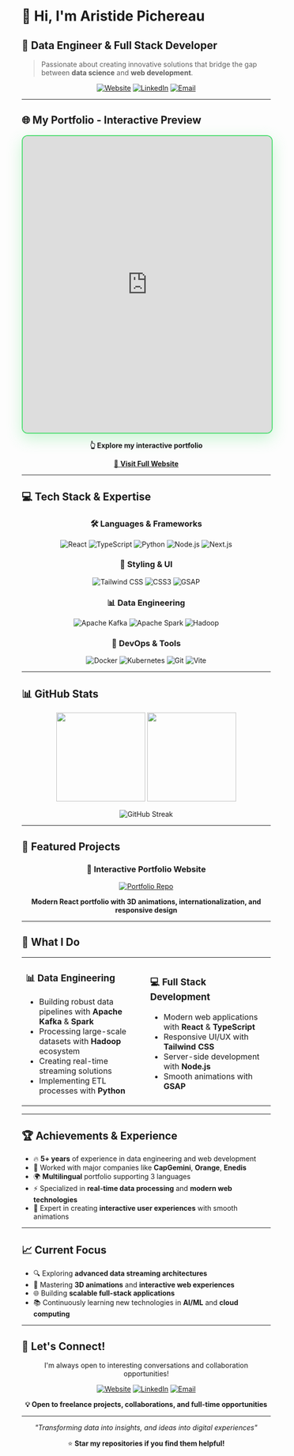 # 👋 Hi, I'm Aristide Pichereau

## 🚀 Data Engineer & Full Stack Developer

> Passionate about creating innovative solutions that bridge the gap between **data science** and **web development**.

<div align="center">

[![Website](https://img.shields.io/badge/🌐_Website-Live-53dd75?style=for-the-badge)](https://herzaristide.vercel.app/)
[![LinkedIn](https://img.shields.io/badge/💼_LinkedIn-Connect-0077b5?style=for-the-badge)](https://linkedin.com/in/aristide-pichereau)
[![Email](https://img.shields.io/badge/📧_Email-Contact-red?style=for-the-badge)](mailto:your.email@example.com)

</div>

---

## 🌐 My Portfolio - Interactive Preview

<div align="center">
  <iframe 
    src="https://herzaristide.vercel.app/" 
    width="100%" 
    height="600" 
    frameborder="0"
    style="border: 2px solid #53dd75; border-radius: 12px; box-shadow: 0 10px 30px rgba(83, 221, 117, 0.3);">
  </iframe>
  
  **👆 Explore my interactive portfolio**
  
  [🔗 **Visit Full Website**](https://herzaristide.github.io/Herzaristide/)
</div>

---

## 💻 Tech Stack & Expertise

<div align="center">

### **🛠️ Languages & Frameworks**

![React](https://img.shields.io/badge/React-20232A?style=for-the-badge&logo=react&logoColor=61DAFB)
![TypeScript](https://img.shields.io/badge/TypeScript-007ACC?style=for-the-badge&logo=typescript&logoColor=white)
![Python](https://img.shields.io/badge/Python-3776AB?style=for-the-badge&logo=python&logoColor=white)
![Node.js](https://img.shields.io/badge/Node.js-339933?style=for-the-badge&logo=nodedotjs&logoColor=white)
![Next.js](https://img.shields.io/badge/Next.js-000000?style=for-the-badge&logo=nextdotjs&logoColor=white)

### **🎨 Styling & UI**

![Tailwind CSS](https://img.shields.io/badge/Tailwind_CSS-38B2AC?style=for-the-badge&logo=tailwind-css&logoColor=white)
![CSS3](https://img.shields.io/badge/CSS3-1572B6?style=for-the-badge&logo=css3&logoColor=white)
![GSAP](https://img.shields.io/badge/GSAP-88CE02?style=for-the-badge&logo=greensock&logoColor=white)

### **📊 Data Engineering**

![Apache Kafka](https://img.shields.io/badge/Apache_Kafka-231F20?style=for-the-badge&logo=apache-kafka&logoColor=white)
![Apache Spark](https://img.shields.io/badge/Apache_Spark-E25A1C?style=for-the-badge&logo=apache-spark&logoColor=white)
![Hadoop](https://img.shields.io/badge/Hadoop-66CCFF?style=for-the-badge&logo=apache-hadoop&logoColor=black)

### **🚀 DevOps & Tools**

![Docker](https://img.shields.io/badge/Docker-2496ED?style=for-the-badge&logo=docker&logoColor=white)
![Kubernetes](https://img.shields.io/badge/Kubernetes-326CE5?style=for-the-badge&logo=kubernetes&logoColor=white)
![Git](https://img.shields.io/badge/Git-F05032?style=for-the-badge&logo=git&logoColor=white)
![Vite](https://img.shields.io/badge/Vite-646CFF?style=for-the-badge&logo=vite&logoColor=white)

</div>

---

## 📊 GitHub Stats

<div align="center">

<img height="180em" src="https://github-readme-stats.vercel.app/api?username=herzaristide&show_icons=true&theme=radical&hide_border=true&bg_color=0D1117&title_color=53dd75&icon_color=53dd75&text_color=ffffff" />

<img height="180em" src="https://github-readme-stats.vercel.app/api/top-langs/?username=herzaristide&layout=compact&theme=radical&hide_border=true&bg_color=0D1117&title_color=53dd75&text_color=ffffff" />

</div>

<div align="center">

![GitHub Streak](https://streak-stats.demolab.com?user=herzaristide&theme=radical&hide_border=true&background=0D1117&stroke=53dd75&ring=53dd75&fire=53dd75&currStreakLabel=53dd75)

</div>

---

## 🚀 Featured Projects

<div align="center">

### 🌟 **Interactive Portfolio Website**

[![Portfolio Repo](https://github-readme-stats.vercel.app/api/pin/?username=herzaristide&repo=Herzaristide&theme=radical&hide_border=true&bg_color=0D1117&title_color=53dd75&icon_color=53dd75&text_color=ffffff)](https://github.com/herzaristide/Herzaristide)

**Modern React portfolio with 3D animations, internationalization, and responsive design**

</div>

---

## 🎯 What I Do

<table>
<tr>
<td width="50%">

### 📊 **Data Engineering**

- Building robust data pipelines with **Apache Kafka** & **Spark**
- Processing large-scale datasets with **Hadoop** ecosystem
- Creating real-time streaming solutions
- Implementing ETL processes with **Python**

</td>
<td width="50%">

### 💻 **Full Stack Development**

- Modern web applications with **React** & **TypeScript**
- Responsive UI/UX with **Tailwind CSS**
- Server-side development with **Node.js**
- Smooth animations with **GSAP**

</td>
</tr>
</table>

---

## 🏆 Achievements & Experience

- 🔥 **5+ years** of experience in data engineering and web development
- 🏢 Worked with major companies like **CapGemini**, **Orange**, **Enedis**
- 🌍 **Multilingual** portfolio supporting 3 languages
- ⚡ Specialized in **real-time data processing** and **modern web technologies**
- 🎨 Expert in creating **interactive user experiences** with smooth animations

---

## 📈 Current Focus

- 🔍 Exploring **advanced data streaming architectures**
- 🎨 Mastering **3D animations** and **interactive web experiences**
- 🌐 Building **scalable full-stack applications**
- 📚 Continuously learning new technologies in **AI/ML** and **cloud computing**

---

## 🤝 Let's Connect!

<div align="center">

I'm always open to interesting conversations and collaboration opportunities!

[![Website](https://img.shields.io/badge/🌐_Portfolio-Visit-53dd75?style=for-the-badge)](https://herzaristide.vercel.app/)
[![LinkedIn](https://img.shields.io/badge/💼_LinkedIn-Connect-0077b5?style=for-the-badge)](https://linkedin.com/in/aristide-pichereau)
[![Email](https://img.shields.io/badge/📧_Email-Contact-red?style=for-the-badge)](mailto:your.email@example.com)

**💡 Open to freelance projects, collaborations, and full-time opportunities**

---

_"Transforming data into insights, and ideas into digital experiences"_

⭐ **Star my repositories if you find them helpful!**

</div>
